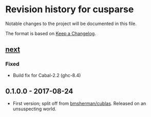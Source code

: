 # Revision history for cusparse

Notable changes to the project will be documented in this file.

The format is based on [Keep a Changelog](http://keepachangelog.com/).

## [next]
### Fixed
  * Build fix for Cabal-2.2 (ghc-8.4)

## 0.1.0.0 - 2017-08-24

  * First version; split off from [bmsherman/cublas](https://github.com/bmsherman/cublas). Released on an unsuspecting world.

[next]:       https://github.com/tmcdonell/cusparse/compare/0.1.0.0...HEAD

